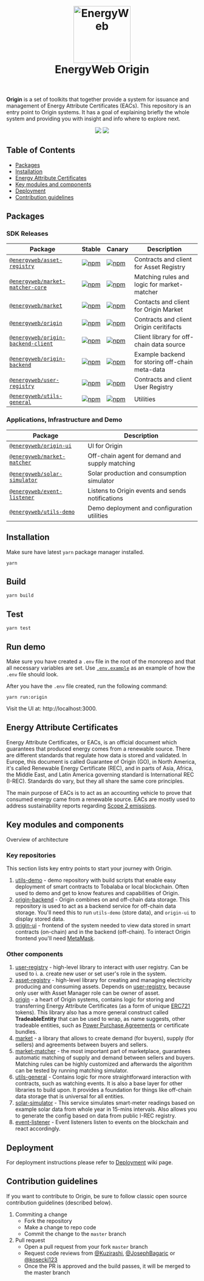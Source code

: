 <h1 align="center">
  <br>
  <a href="https://www.energyweb.org/"><img src="https://www.energyweb.org/wp-content/uploads/2019/04/logo-brand.png" alt="EnergyWeb" width="150"></a>
  <br>
  EnergyWeb Origin
  <br>
  <br>
</h1>

**Origin** is a set of toolkits that together provide a system for issuance and management of Energy Attribute Certificates (EACs). This repository is an entry point to Origin systems. It has a goal of explaining briefly the whole system and providing you with insight and info where to explore next.

<p align="center">
  <a href="https://travis-ci.com/energywebfoundation/origin"><img src="https://img.shields.io/travis/com/energywebfoundation/origin/master"/></a>
  <a href="https://github.com/renovatebot/renovate"><img src="https://badges.renovateapi.com/github/energywebfoundation/origin"/></a>
</p>

## Table of Contents
- [Packages](#packages)
- [Installation](#installation)
- [Energy Attribute Certificates](#energy-attribute-certificates)
- [Key modules and components](#key-modules-and-components)
- [Deployment](#deployment)
- [Contribution guidelines](#contribution-guidelines)

## Packages

### SDK Releases

| Package | Stable | Canary | Description |
| --- | --- | --- | --- |
| [`@energyweb/asset-registry`](/packages/asset-registry) | [![npm](https://img.shields.io/npm/v/@energyweb/asset-registry.svg)](https://www.npmjs.com/package/@energyweb/asset-registry) | [![npm](https://img.shields.io/npm/v/@energyweb/asset-registry/canary)](https://www.npmjs.com/package/@energyweb/asset-registry) | Contracts and client for Asset Registry |
| [`@energyweb/market-matcher-core`](/packages/market-matcher-core) | [![npm](https://img.shields.io/npm/v/@energyweb/market-matcher-core.svg)](https://www.npmjs.com/package/@energyweb/market-matcher-core) | [![npm](https://img.shields.io/npm/v/@energyweb/market-matcher-core/canary)](https://www.npmjs.com/package/@energyweb/market-matcher-core) | Matching rules and logic for market-matcher |
| [`@energyweb/market`](/packages/market) | [![npm](https://img.shields.io/npm/v/@energyweb/market.svg)](https://www.npmjs.com/package/@energyweb/market) | [![npm](https://img.shields.io/npm/v/@energyweb/market/canary)](https://www.npmjs.com/package/@energyweb/market/canary) | Contacts and client for Origin Market |
| [`@energyweb/origin`](/packages/origin) | [![npm](https://img.shields.io/npm/v/@energyweb/origin.svg)](https://www.npmjs.com/package/@energyweb/origin) | [![npm](https://img.shields.io/npm/v/@energyweb/market/canary)](https://www.npmjs.com/package/@energyweb/market/canary) | Contracts and client Origin ceritifacts |
| [`@energyweb/origin-backend-client`](/packages/origin-backend-client) | [![npm](https://img.shields.io/npm/v/@energyweb/origin-backend-client.svg)](https://www.npmjs.com/package/@energyweb/origin-backend-client) | [![npm](https://img.shields.io/npm/v/@energyweb/origin-backend-client/canary)](https://www.npmjs.com/package/@energyweb/origin-backend-client) | Client library for off-chain data source |
| [`@energyweb/origin-backend`](/packages/origin-backend) | [![npm](https://img.shields.io/npm/v/@energyweb/origin-backend.svg)](https://www.npmjs.com/package/@energyweb/origin-backend) | [![npm](https://img.shields.io/npm/v/@energyweb/origin-backend/canary)](https://www.npmjs.com/package/@energyweb/origin-backend) | Example backend for storing off-chain meta-data |
| [`@energyweb/user-registry`](/packages/user-registry) | [![npm](https://img.shields.io/npm/v/@energyweb/user-registry.svg)](https://www.npmjs.com/package/@energyweb/user-registry) | [![npm](https://img.shields.io/npm/v/@energyweb/user-registry/canary)](https://www.npmjs.com/package/@energyweb/user-registry) | Contracts and client User Registry |
| [`@energyweb/utils-general`](/packages/utils-general) | [![npm](https://img.shields.io/npm/v/@energyweb/utils-general.svg)](https://www.npmjs.com/package/@energyweb/utils-general) | [![npm](https://img.shields.io/npm/v/@energyweb/utils-general/canary)](https://www.npmjs.com/package/@energyweb/utils-general) | Utilities |

### Applications, Infrastructure and Demo

| Package | Description |
| --- | --- |
| [`@energyweb/origin-ui`](/packages/origin-ui) | UI for Origin |
| [`@energyweb/market-matcher`](/packages/market-matcher) | Off-chain agent for demand and supply matching |
| [`@energyweb/solar-simulator`](/packages/solar-simulator) | Solar production and consumption simulator |
| [`@energyweb/event-listener`](/packages/event-listener) | Listens to Origin events and sends notifications |
| [`@energyweb/utils-demo`](/packages/utils-demo) | Demo deployment and configuration utilities |

## Installation

Make sure have latest `yarn` package manager installed.

```shell
yarn
```

## Build

```shell
yarn build
```

## Test

```shell
yarn test
```

## Run demo

Make sure you have created a `.env` file in the root of the monorepo and that all necessary variables are set.
Use [`.env.example`](.env.example) as an example of how the `.env` file should look.

After you have the `.env` file created, run the following command:

```shell
yarn run:origin
```

Visit the UI at: http://localhost:3000.

## Energy Attribute Certificates
Energy Attribute Certificates, or EACs, is an official document which guarantees that produced energy comes from a renewable source. There are different standards that regulate how data is stored and validated. In Europe, this document is called Guarantee of Origin (GO), in North America, it's called Renewable Energy Certificate (REC), and in parts of Asia, Africa, the Middle East, and Latin America governing standard is International REC (I-REC). Standards do vary, but they all share the same core principles. 

The main purpose of EACs is to act as an accounting vehicle to prove that consumed energy came from a renewable source. EACs are mostly used to address sustainability reports regarding [Scope 2 emissions](https://en.wikipedia.org/wiki/Carbon_emissions_reporting#Scope_2:_Electricity_indirect_GHG_emissions).

## Key modules and components
Overview of architecture

### Key repositories

This section lists key entry points to start your journey with Origin. 

1. [utils-demo](https://github.com/energywebfoundation/origin/tree/master/packages/utils-demo) - demo repository with build scripts that enable easy deployment of smart contracts to Tobalaba or local blockchain. Often used to demo and get to know features and capabilities of Origin. 
2. [origin-backend](https://github.com/energywebfoundation/origin/tree/master/packages/origin-backend) - Origin combines on and off-chain data storage. This repository is used to act as a backend service for off-chain data storage. You'll need this to run `utils-demo` (store data), and `origin-ui` to display stored data. 
3. [origin-ui](https://github.com/energywebfoundation/origin/tree/master/packages/origin-ui) - frontend of the system needed to view data stored in smart contracts (on-chain) and in the backend (off-chain). To interact Origin frontend you'll need [MetaMask](https://metamask.io).

### Other components

1. [user-registry](https://github.com/energywebfoundation/origin/tree/master/packages/user-registry) - high-level library to interact with user registry. Can be used to i. a. create new user or set user's role in the system.
2. [asset-registry](https://github.com/energywebfoundation/origin/tree/master/packages/asset-registry) - high-level library for creating and managing electricity producing and consuming assets. Depends on [user-registry](https://github.com/energywebfoundation/origin/tree/master/packages/user-registry), because only user with Asset Manager role can be owner of asset. 
3. [origin](https://github.com/energywebfoundation/origin/tree/master/packages/origin) - a heart of Origin systems, contains logic for storing and transferring Energy Attribute Certificates (as a form of unique [ERC721](http://erc721.org/) tokens). This library also has a more general construct called **TradeableEntity** that can be used to wrap, as name suggests, other tradeable entities, such as [Power Purchase Agreements](https://en.wikipedia.org/wiki/Power_purchase_agreement) or certificate bundles.
4. [market](https://github.com/energywebfoundation/origin/tree/master/packages/market) - a library that allows to create demand (for buyers), supply (for sellers) and agreements between buyers and sellers.
5. [market-matcher](https://github.com/energywebfoundation/origin/tree/master/packages/market-matcher) - the most important part of marketplace, guarantees automatic matching of supply and demand between sellers and buyers. Matching rules can be highly customized and afterwards the algorithm can be tested by running matching simulator.
6. [utils-general](https://github.com/energywebfoundation/origin/tree/master/packages/utils-general) - Contains logic for more straightforward interaction with contracts, such as watching events. It is also a base layer for other libraries to build upon. It provides a foundation for things like off-chain data storage that is universal for all entities.
7. [solar-simulator](https://github.com/energywebfoundation/origin/tree/master/packages/solar-simulator) - This service simulates smart-meter readings based on example solar data from whole year in 15-mins intervals. Also allows you to generate the config based on data from public I-REC registry.
8. [event-listener](https://github.com/energywebfoundation/origin/tree/master/packages/event-listener) - Event listeners listen to events on the blockchain and react accordingly.

## Deployment

For deployment instructions please refer to [Deployment](https://github.com/energywebfoundation/origin/wiki/Origin-Deployment) wiki page.

## Contribution guidelines

If you want to contribute to Origin, be sure to follow classic open source contribution guidelines (described below).

1. Commiting a change
    - Fork the repository
    - Make a change to repo code
    - Commit the change to the `master` branch
2. Pull request
    - Open a pull request from your fork `master` branch
    - Request code reviews from [@Kuzirashi](https://github.com/Kuzirashi), [@JosephBagaric](https://github.com/JosephBagaric) or [@kosecki123](https://github.com/kosecki123)
    - Once the PR is approved and the build passes, it will be merged to the master branch
